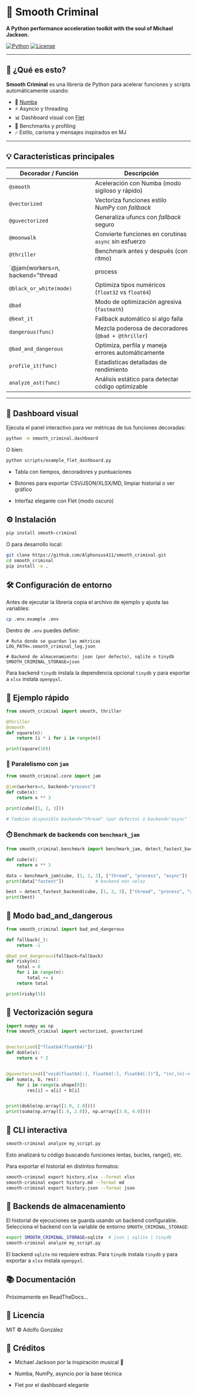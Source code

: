 # 🎩 Smooth Criminal

**A Python performance acceleration toolkit with the soul of Michael Jackson.**

[![Python](https://img.shields.io/badge/python-3.8+-blue.svg)](https://www.python.org/)
[![License](https://img.shields.io/badge/license-MIT-green.svg)](LICENSE)

---

## 🚀 ¿Qué es esto?

**Smooth Criminal** es una librería de Python para acelerar funciones y scripts automáticamente usando:
- 🧠 [Numba](https://numba.pydata.org/)
- ⚡ Asyncio y threading
- 📊 Dashboard visual con [Flet](https://flet.dev)
- 🧪 Benchmarks y profiling
- 🎶 Estilo, carisma y mensajes inspirados en MJ

---

## 💡 Características principales

| Decorador / Función     | Descripción                                           |
|-------------------------|--------------------------------------------------------|
| `@smooth`               | Aceleración con Numba (modo sigiloso y rápido)        |
| `@vectorized`          | Vectoriza funciones estilo NumPy con *fallback*       |
| `@guvectorized`        | Generaliza ufuncs con *fallback* seguro               |
| `@moonwalk`             | Convierte funciones en corutinas `async` sin esfuerzo |
| `@thriller`             | Benchmark antes y después (con ritmo)                 |
| `@jam(workers=n, backend="thread|process|async")` | Paralelismo con hilos, procesos o asyncio (cola dinámica) |
| `@black_or_white(mode)` | Optimiza tipos numéricos (`float32` vs `float64`)     |
| `@bad`                  | Modo de optimización agresiva (`fastmath`)            |
| `@beat_it`              | Fallback automático si algo falla                     |
| `dangerous(func)`       | Mezcla poderosa de decoradores (`@bad + @thriller`)   |
| `@bad_and_dangerous`    | Optimiza, perfila y maneja errores automáticamente    |
| `profile_it(func)`      | Estadísticas detalladas de rendimiento                |
| `analyze_ast(func)`     | Análisis estático para detectar código optimizable    |

---

## 🧠 Dashboard visual

Ejecuta el panel interactivo para ver métricas de tus funciones decoradas:

```bash
python -m smooth_criminal.dashboard
```
O bien:

````bash
python scripts/example_flet_dashboard.py
````

- Tabla con tiempos, decoradores y puntuaciones

- Botones para exportar CSV/JSON/XLSX/MD, limpiar historial o ver gráfico

- Interfaz elegante con Flet (modo oscuro)

## ⚙️ Instalación

````bash
pip install smooth-criminal
````

O para desarrollo local:

````bash
git clone https://github.com/Alphonsus411/smooth_criminal.git
cd smooth_criminal
pip install -e .
````


## 🛠️ Configuración de entorno

Antes de ejecutar la librería copia el archivo de ejemplo y ajusta las variables:

````bash
cp .env.example .env
````

Dentro de `.env` puedes definir:

```
# Ruta donde se guardan las métricas
LOG_PATH=.smooth_criminal_log.json

# Backend de almacenamiento: json (por defecto), sqlite o tinydb
SMOOTH_CRIMINAL_STORAGE=json
```

Para backend `tinydb` instala la dependencia opcional `tinydb` y para exportar a
`xlsx` instala `openpyxl`.


## 💃 Ejemplo rápido

````python
from smooth_criminal import smooth, thriller

@thriller
@smooth
def square(n):
    return [i * i for i in range(n)]

print(square(10))
````

### 🎷 Paralelismo con `jam`

```python
from smooth_criminal.core import jam

@jam(workers=4, backend="process")
def cube(x):
    return x ** 3

print(cube([1, 2, 3]))

# También disponible backend="thread" (por defecto) o backend="async"
```

### ⏱️ Benchmark de backends con `benchmark_jam`

```python
from smooth_criminal.benchmark import benchmark_jam, detect_fastest_backend

def cube(x):
    return x ** 3

data = benchmark_jam(cube, [1, 2, 3], ["thread", "process", "async"])
print(data["fastest"])            # backend más veloz

best = detect_fastest_backend(cube, [1, 2, 3], ["thread", "process", "async"])
print(best)
```

## 🚧 Modo bad_and_dangerous

````python
from smooth_criminal import bad_and_dangerous

def fallback(_):
    return -1

@bad_and_dangerous(fallback=fallback)
def risky(n):
    total = 0
    for i in range(n):
        total += i
    return total

print(risky(5))
````

## 🧮 Vectorización segura

````python
import numpy as np
from smooth_criminal import vectorized, guvectorized


@vectorized(["float64(float64)"])
def doble(x):
    return x * 2


@guvectorized(["void(float64[:], float64[:], float64[:])"], "(n),(n)->(n)")
def suma(a, b, res):
    for i in range(a.shape[0]):
        res[i] = a[i] + b[i]


print(doble(np.array([1.0, 2.0])))
print(suma(np.array([1.0, 2.0]), np.array([3.0, 4.0])))
````

## 🧪 CLI interactiva

````bash
smooth-criminal analyze my_script.py
````

Esto analizará tu código buscando funciones lentas, bucles, range(), etc.

Para exportar el historial en distintos formatos:

````bash
smooth-criminal export history.xlsx --format xlsx
smooth-criminal export history.md --format md
smooth-criminal export history.json --format json
````

## 💾 Backends de almacenamiento

El historial de ejecuciones se guarda usando un backend configurable.
Selecciona el backend con la variable de entorno `SMOOTH_CRIMINAL_STORAGE`:

````bash
export SMOOTH_CRIMINAL_STORAGE=sqlite  # json | sqlite | tinydb
smooth-criminal analyze my_script.py
````

El backend `sqlite` no requiere extras. Para `tinydb` instala `tinydb` y para
exportar a `xlsx` instala `openpyxl`.

## 📚 Documentación

Próximamente en ReadTheDocs…

## 📝 Licencia

MIT © Adolfo González


## 🎤 Créditos

- Michael Jackson por la inspiración musical 🕺

- Numba, NumPy, asyncio por la base técnica

- Flet por el dashboard elegante

